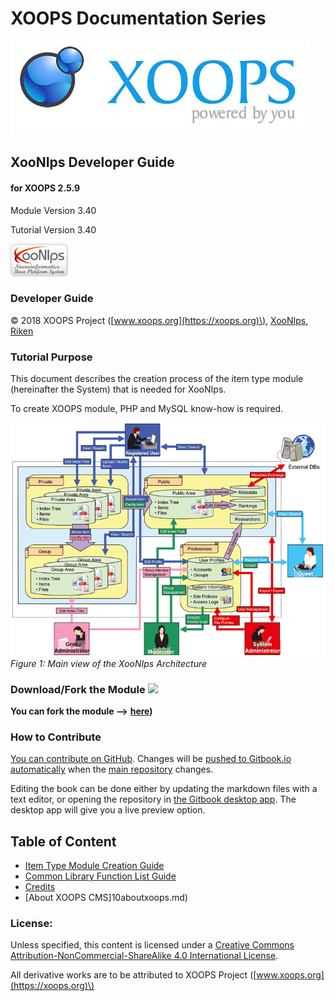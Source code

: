 # XOOPS Documentation Series

![logoXoops.jpg](../../.gitbook/assets/logoXoops%20%282%29.jpg)

## XooNIps Developer Guide

#### for XOOPS 2.5.9

Module Version 3.40

Tutorial Version 3.40

![logoModule.png](../../.gitbook/assets/logoModule%20%282%29.png)

### Developer Guide

© 2018 XOOPS Project \([www.xoops.org](https://xoops.org)\), [XooNIps](http://xoonips.osdn.jp/), [Riken](http://www.riken.jp/)

### Tutorial Purpose

This document describes the creation process of the item type module \(hereinafter the System\) that is needed for XooNIps.

To create XOOPS module, PHP and MySQL know-how is required.

![](../../.gitbook/assets/image001%20%282%29.png) _Figure 1: Main view of the XooNIps Architecture_

### Download/Fork the Module ![](https://xoops.org/images/forkit.png)

**You can fork the module --&gt;** [**here**](https://github.com/neuroinformatics/xoops-module-xoonips)**\)**

### How to Contribute

[You can contribute on GitHub](https://github.com/XoopsDocs/XXX-tutorial). Changes will be [pushed to Gitbook.io automatically](https://www.gitbook.com/book/xoops/xoonips-developerguide/activity) when the [main repository](https://github.com/XoopsDocs/xoonips-developerguide) changes.

Editing the book can be done either by updating the markdown files with a text editor, or opening the repository in [the Gitbook desktop app](https://github.com/GitbookIO/editor/blob/master/README.md). The desktop app will give you a live preview option.

## Table of Content

* [Item Type Module Creation Guide](itemtype/intro.md)
* [Common Library Function List Guide](commonlib/intro.md)
* [Credits](9credits.md)
* \[About XOOPS CMS\]10aboutxoops.md\)

### License:

  
Unless specified, this content is licensed under a [Creative Commons Attribution-NonCommercial-ShareAlike 4.0 International License](http://creativecommons.org/licenses/by-nc-sa/4.0/).

All derivative works are to be attributed to XOOPS Project \([www.xoops.org](https://xoops.org)\)

